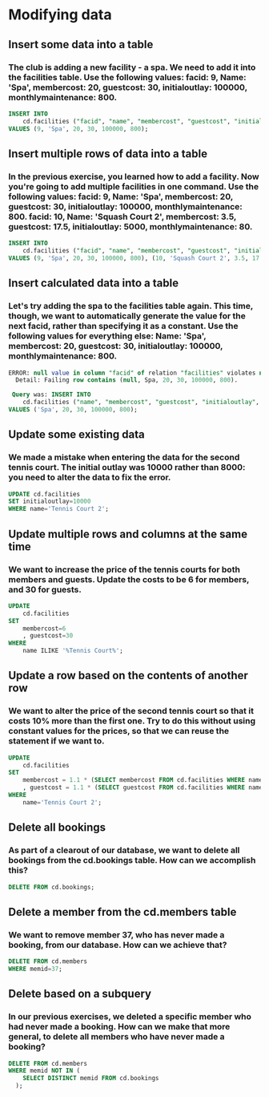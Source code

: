 # Modifying data
## Insert some data into a table
### The club is adding a new facility - a spa. We need to add it into the facilities table. Use the following values: facid: 9, Name: 'Spa', membercost: 20, guestcost: 30, initialoutlay: 100000, monthlymaintenance: 800.
```sql
INSERT INTO 
	cd.facilities ("facid", "name", "membercost", "guestcost", "initialoutlay", "monthlymaintenance")
VALUES (9, 'Spa', 20, 30, 100000, 800);
```
## Insert multiple rows of data into a table
### In the previous exercise, you learned how to add a facility. Now you're going to add multiple facilities in one command. Use the following values: facid: 9, Name: 'Spa', membercost: 20, guestcost: 30, initialoutlay: 100000, monthlymaintenance: 800. facid: 10, Name: 'Squash Court 2', membercost: 3.5, guestcost: 17.5, initialoutlay: 5000, monthlymaintenance: 80.
```sql
INSERT INTO 
	cd.facilities ("facid", "name", "membercost", "guestcost", "initialoutlay", "monthlymaintenance")
VALUES (9, 'Spa', 20, 30, 100000, 800), (10, 'Squash Court 2', 3.5, 17.5, 5000, 80);
```

## Insert calculated data into a table
### Let's try adding the spa to the facilities table again. This time, though, we want to automatically generate the value for the next facid, rather than specifying it as a constant. Use the following values for everything else: Name: 'Spa', membercost: 20, guestcost: 30, initialoutlay: 100000, monthlymaintenance: 800.
```sql
ERROR: null value in column "facid" of relation "facilities" violates not-null constraint
  Detail: Failing row contains (null, Spa, 20, 30, 100000, 800).

 Query was: INSERT INTO 
	cd.facilities ("name", "membercost", "guestcost", "initialoutlay", "monthlymaintenance")
VALUES ('Spa', 20, 30, 100000, 800);
```
## Update some existing data
### We made a mistake when entering the data for the second tennis court. The initial outlay was 10000 rather than 8000: you need to alter the data to fix the error.
```sql
UPDATE cd.facilities
SET initialoutlay=10000
WHERE name='Tennis Court 2';
```

## Update multiple rows and columns at the same time
### We want to increase the price of the tennis courts for both members and guests. Update the costs to be 6 for members, and 30 for guests.
```sql
UPDATE
    cd.facilities
SET
    membercost=6
    , guestcost=30
WHERE
    name ILIKE '%Tennis Court%';
```

## Update a row based on the contents of another row
### We want to alter the price of the second tennis court so that it costs 10% more than the first one. Try to do this without using constant values for the prices, so that we can reuse the statement if we want to.
```sql
UPDATE
    cd.facilities
SET
    membercost = 1.1 * (SELECT membercost FROM cd.facilities WHERE name='Tennis Court 1')
    , guestcost = 1.1 * (SELECT guestcost FROM cd.facilities WHERE name='Tennis Court 1')
WHERE
    name='Tennis Court 2';
```

## Delete all bookings
### As part of a clearout of our database, we want to delete all bookings from the cd.bookings table. How can we accomplish this?
```sql
DELETE FROM cd.bookings;
```

## Delete a member from the cd.members table
### We want to remove member 37, who has never made a booking, from our database. How can we achieve that?
```sql
DELETE FROM cd.members
WHERE memid=37;
```

## Delete based on a subquery
### In our previous exercises, we deleted a specific member who had never made a booking. How can we make that more general, to delete all members who have never made a booking?
```sql
DELETE FROM cd.members
WHERE memid NOT IN (
  	SELECT DISTINCT memid FROM cd.bookings
  );
```